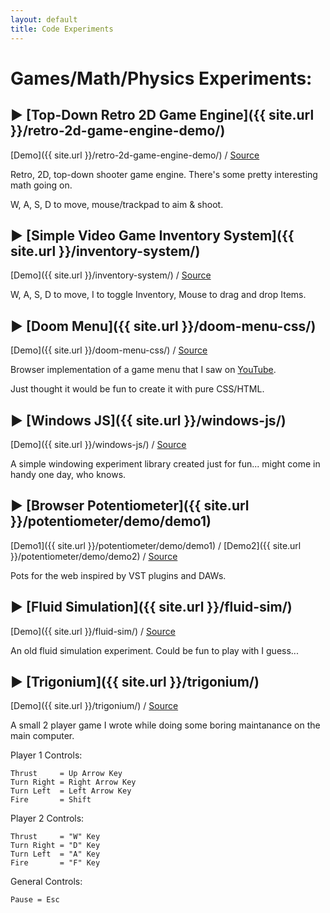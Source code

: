 ```yaml
---
layout: default
title: Code Experiments
---
```


<h1 class="owner-name">Games/Math/Physics Experiments:</h1>

## ▶ [Top-Down Retro 2D Game Engine]({{ site.url }}/retro-2d-game-engine-demo/)

[Demo]({{ site.url }}/retro-2d-game-engine-demo/) / [Source](https://github.com/DimiTech/retro-2d-game-engine)

Retro, 2D, top-down shooter game engine.
There's some pretty interesting math going on.

W, A, S, D to move, mouse/trackpad to aim & shoot.

## ▶ [Simple Video Game Inventory System]({{ site.url }}/inventory-system/)

[Demo]({{ site.url }}/inventory-system/) / [Source](https://github.com/DimiTech/inventory-system)

W, A, S, D to move, I to toggle Inventory, Mouse to drag and drop Items.

## ▶ [Doom Menu]({{ site.url }}/doom-menu-css/)

[Demo]({{ site.url }}/doom-menu-css/) / [Source](https://github.com/DimiTech/doom-menu-css)

Browser implementation of a game menu that I saw on [YouTube](https://www.youtube.com/watch?v=LMvXxyjWfIE).

Just thought it would be fun to create it with pure CSS/HTML.

## ▶ [Windows JS]({{ site.url }}/windows-js/)

[Demo]({{ site.url }}/windows-js/) / [Source](https://github.com/DimiTech/windows-js)

A simple windowing experiment library created just for fun... might come in handy one day, who knows.

## ▶ [Browser Potentiometer]({{ site.url }}/potentiometer/demo/demo1)

[Demo1]({{ site.url }}/potentiometer/demo/demo1) / [Demo2]({{ site.url }}/potentiometer/demo/demo2) / [Source](https://github.com/DimiTech/potentiometer)

Pots for the web inspired by VST plugins and DAWs.

## ▶ [Fluid Simulation]({{ site.url }}/fluid-sim/)

[Demo]({{ site.url }}/fluid-sim/) / [Source](https://github.com/DimiTech/fluid-sim)

An old fluid simulation experiment. Could be fun to play with I guess...

## ▶ [Trigonium]({{ site.url }}/trigonium/)

[Demo]({{ site.url }}/trigonium/) / [Source](https://github.com/DimiTech/trigonium)

A small 2 player game I wrote while doing some boring maintanance on the main computer.

Player 1 Controls:

```
Thrust     = Up Arrow Key
Turn Right = Right Arrow Key
Turn Left  = Left Arrow Key
Fire       = Shift
```

Player 2 Controls:

```
Thrust     = "W" Key
Turn Right = "D" Key
Turn Left  = "A" Key
Fire       = "F" Key
```

General Controls:

```
Pause = Esc
```
